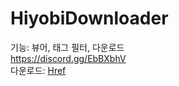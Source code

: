 # HiyobiDownloader
기능: 뷰어, 태그 필터, 다운로드   
https://discord.gg/EbBXbhV  
다운로드: [Href](https://github.com/ReDesignedJP/HiyobiDownloader/releases)
